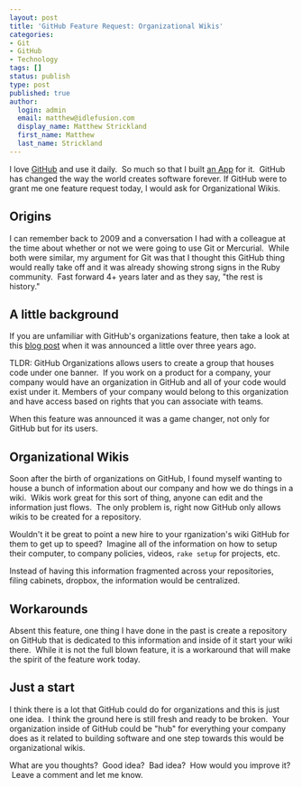 ```yaml
---
layout: post
title: 'GitHub Feature Request: Organizational Wikis'
categories:
- Git
- GitHub
- Technology
tags: []
status: publish
type: post
published: true
author:
  login: admin
  email: matthew@idlefusion.com
  display_name: Matthew Strickland
  first_name: Matthew
  last_name: Strickland
---
```

I love [GitHub](http://github.com) and use it daily.  So much so that I built [an App](http://gittyapp.com) for it.  GitHub has changed the way the world creates software forever. If GitHub were to grant me one feature request today, I would ask for Organizational Wikis.

## Origins

I can remember back to 2009 and a conversation I had with a colleague at the time about whether or not we were going to use Git or Mercurial.  While both were similar, my argument for Git was that I thought this GitHub thing would really take off and it was already showing strong signs in the Ruby community.  Fast forward 4+ years later and as they say, "the rest is history."

## A little background

If you are unfamiliar with GitHub's organizations feature, then take a look at this [blog post](https://github.com/blog/674-introducing-organizations) when it was announced a little over three years ago.

TLDR: GitHub Organizations allows users to create a group that houses code under one banner.  If you work on a product for a company, your company would have an organization in GitHub and all of your code would exist under it. Members of your company would belong to this organization and have access based on rights that you can associate with teams.

When this feature was announced it was a game changer, not only for GitHub but for its users.

## Organizational Wikis

Soon after the birth of organizations on GitHub, I found myself wanting to house a bunch of information about our company and how we do things in a wiki.  Wikis work great for this sort of thing, anyone can edit and the information just flows.  The only problem is, right now GitHub only allows wikis to be created for a repository.

Wouldn't it be great to point a new hire to your rganization's wiki GitHub for them to get up to speed?  Imagine all of the information on how to setup their computer, to company policies, videos, `rake setup` for projects, etc.

Instead of having this information fragmented across your repositories, filing cabinets, dropbox, the information would be centralized.

## Workarounds

Absent this feature, one thing I have done in the past is create a repository on GitHub that is dedicated to this information and inside of it start your wiki there.  While it is not the full blown feature, it is a workaround that will make the spirit of the feature work today.

## Just a start

I think there is a lot that GitHub could do for organizations and this is just one idea.  I think the ground here is still fresh and ready to be broken.  Your organization inside of GitHub could be "hub" for everything your company does as it related to building software and one step towards this would be organizational wikis.

What are you thoughts?  Good idea?  Bad idea?  How would you improve it?  Leave a comment and let me know.

&nbsp;
